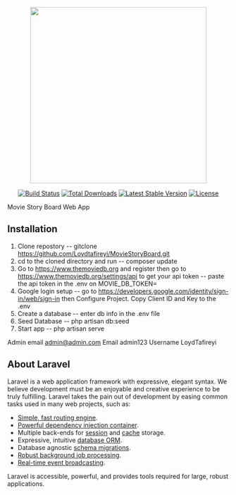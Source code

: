 <p align="center"><img src="https://res.cloudinary.com/dtfbvvkyp/image/upload/v1566331377/laravel-logolockup-cmyk-red.svg" width="400"></p>

<p align="center">
<a href="https://travis-ci.org/laravel/framework"><img src="https://travis-ci.org/laravel/framework.svg" alt="Build Status"></a>
<a href="https://packagist.org/packages/laravel/framework"><img src="https://poser.pugx.org/laravel/framework/d/total.svg" alt="Total Downloads"></a>
<a href="https://packagist.org/packages/laravel/framework"><img src="https://poser.pugx.org/laravel/framework/v/stable.svg" alt="Latest Stable Version"></a>
<a href="https://packagist.org/packages/laravel/framework"><img src="https://poser.pugx.org/laravel/framework/license.svg" alt="License"></a>
</p>

Movie Story Board Web App

## Installation
1. Clone repostory 
-- gitclone https://github.com/Loydtafireyi/MovieStoryBoard.git
2. cd to the cloned directory and run
-- composer update
3. Go to https://www.themoviedb.org and register then go to https://www.themoviedb.org/settings/api to get your api token
-- paste the api token in the .env on MOVIE_DB_TOKEN=
4. Google login setup
-- go to https://developers.google.com/identity/sign-in/web/sign-in then Configure Project. Copy Client ID and Key to the .env
5. Create a database
-- enter db info in the .env file
6. Seed Database
-- php artisan db:seed
7. Start app
-- php artisan serve

Admin email admin@admin.com
Email admin123
Username LoydTafireyi

## About Laravel

Laravel is a web application framework with expressive, elegant syntax. We believe development must be an enjoyable and creative experience to be truly fulfilling. Laravel takes the pain out of development by easing common tasks used in many web projects, such as:

- [Simple, fast routing engine](https://laravel.com/docs/routing).
- [Powerful dependency injection container](https://laravel.com/docs/container).
- Multiple back-ends for [session](https://laravel.com/docs/session) and [cache](https://laravel.com/docs/cache) storage.
- Expressive, intuitive [database ORM](https://laravel.com/docs/eloquent).
- Database agnostic [schema migrations](https://laravel.com/docs/migrations).
- [Robust background job processing](https://laravel.com/docs/queues).
- [Real-time event broadcasting](https://laravel.com/docs/broadcasting).

Laravel is accessible, powerful, and provides tools required for large, robust applications.

